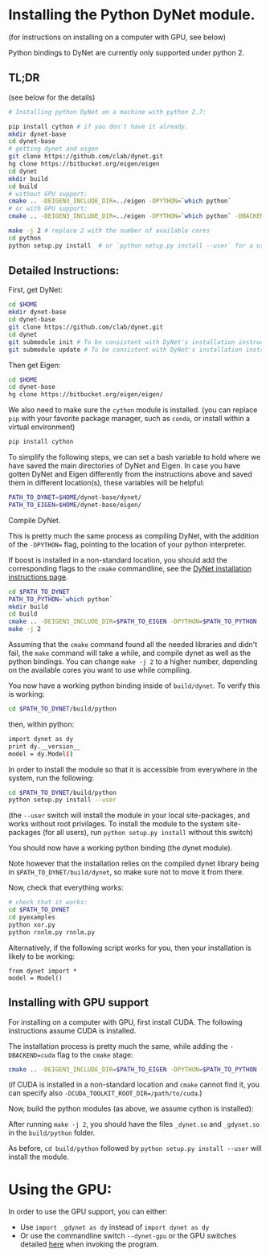 # Installing the Python DyNet module.

(for instructions on installing on a computer with GPU, see below)

Python bindings to DyNet are currently only supported under python 2.

## TL;DR 
(see below for the details)

```bash
# Installing python DyNet on a machine with python 2.7:

pip install cython # if you don't have it already.
mkdir dynet-base
cd dynet-base
# getting dynet and eigen
git clone https://github.com/clab/dynet.git
hg clone https://bitbucket.org/eigen/eigen
cd dynet
mkdir build
cd build
# without GPU support:
cmake .. -DEIGEN3_INCLUDE_DIR=../eigen -DPYTHON=`which python`
# or with GPU support:
cmake .. -DEIGEN3_INCLUDE_DIR=../eigen -DPYTHON=`which python` -DBACKEND=cuda

make -j 2 # replace 2 with the number of available cores
cd python
python setup.py install  # or `python setup.py install --user` for a user-local install.
```

## Detailed Instructions:
First, get DyNet:

```bash
cd $HOME
mkdir dynet-base
cd dynet-base
git clone https://github.com/clab/dynet.git
cd dynet
git submodule init # To be consistent with DyNet's installation instructions.
git submodule update # To be consistent with DyNet's installation instructions.
```

Then get Eigen:

```bash
cd $HOME
cd dynet-base
hg clone https://bitbucket.org/eigen/eigen/
```

We also need to make sure the `cython` module is installed.
(you can replace `pip` with your favorite package manager, such as `conda`, or install within a virtual environment)
```bash
pip install cython
```

To simplify the following steps, we can set a bash variable to hold where we have saved the main directories of DyNet and Eigen. In case you have gotten DyNet and Eigen differently from the instructions above and saved them in different location(s), these variables will be helpful:

```bash
PATH_TO_DYNET=$HOME/dynet-base/dynet/
PATH_TO_EIGEN=$HOME/dynet-base/eigen/
```

Compile DyNet.

This is pretty much the same process as compiling DyNet, with the addition of the `-DPYTHON=` flag, pointing to the location of your python interpreter.

If boost is installed in a non-standard location, you should add the corresponding flags to the `cmake` commandline,
see the [DyNet installation instructions page](install.md).

```bash
cd $PATH_TO_DYNET
PATH_TO_PYTHON=`which python`
mkdir build
cd build
cmake .. -DEIGEN3_INCLUDE_DIR=$PATH_TO_EIGEN -DPYTHON=$PATH_TO_PYTHON
make -j 2
```

Assuming that the `cmake` command found all the needed libraries and didn't fail, the `make` command will take a while, and compile dynet as well as the python bindings.
You can change `make -j 2` to a higher number, depending on the available cores you want to use while compiling.

You now have a working python binding inside of `build/dynet`.
To verify this is working:

```bash
cd $PATH_TO_DYNET/build/python
```
then, within python:
```bash
import dynet as dy
print dy.__version__
model = dy.Model()
```

In order to install the module so that it is accessible from everywhere in the system, run the following:
```bash
cd $PATH_TO_DYNET/build/python
python setup.py install --user
```

(the `--user` switch will install the module in your local site-packages, and works without root privilages.
 To install the module to the system site-packages (for all users), run `python setup.py install` without this switch)


You should now have a working python binding (the dynet module).

Note however that the installation relies on the compiled dynet library being in `$PATH_TO_DYNET/build/dynet`,
so make sure not to move it from there.

Now, check that everything works:

```bash
# check that it works:
cd $PATH_TO_DYNET
cd pyexamples
python xor.py
python rnnlm.py rnnlm.py
```

Alternatively, if the following script works for you, then your installation is likely to be working:
```
from dynet import *
model = Model()
```

## Installing with GPU support

For installing on a computer with GPU, first install CUDA.
The following instructions assume CUDA is installed.

The installation process is pretty much the same, while adding the `-DBACKEND=cuda` flag to the `cmake` stage:

```bash
cmake .. -DEIGEN3_INCLUDE_DIR=$PATH_TO_EIGEN -DPYTHON=$PATH_TO_PYTHON -DBACKEND=cuda
```

(if CUDA is installed in a non-standard location and `cmake` cannot find it, you can specify also `-DCUDA_TOOLKIT_ROOT_DIR=/path/to/cuda`.) 

Now, build the python modules (as above, we assume cython is installed):

After running `make -j 2`, you should have the files `_dynet.so` and `_gdynet.so` in the `build/python` folder.

As before, `cd build/python` followed by `python setup.py install --user` will install the module.

# Using the GPU:

In order to use the GPU support, you can either:

* Use `import _gdynet as dy` instead of `import dynet as dy`
* Or use the commandline switch `--dynet-gpu` or the GPU switches detailed [here](commandline.md) when invoking the program.
